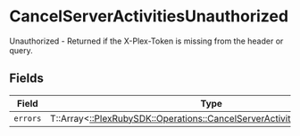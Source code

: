 # CancelServerActivitiesUnauthorized

Unauthorized - Returned if the X-Plex-Token is missing from the header or query.


## Fields

| Field                                                                                                                                            | Type                                                                                                                                             | Required                                                                                                                                         | Description                                                                                                                                      |
| ------------------------------------------------------------------------------------------------------------------------------------------------ | ------------------------------------------------------------------------------------------------------------------------------------------------ | ------------------------------------------------------------------------------------------------------------------------------------------------ | ------------------------------------------------------------------------------------------------------------------------------------------------ |
| `errors`                                                                                                                                         | T::Array<[::PlexRubySDK::Operations::CancelServerActivitiesActivitiesErrors](../../models/operations/cancelserveractivitiesactivitieserrors.md)> | :heavy_minus_sign:                                                                                                                               | N/A                                                                                                                                              |